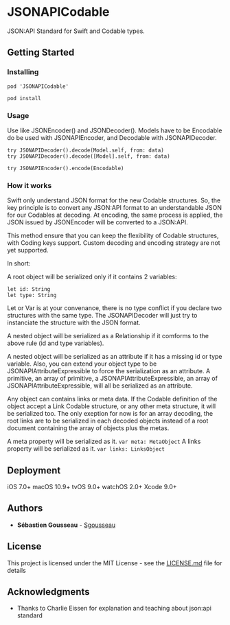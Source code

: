 # JSONAPICodable

JSON:API Standard for Swift and Codable types.

## Getting Started

### Installing

```
pod 'JSONAPICodable'
```

```
pod install
```

### Usage

Use like JSONEncoder() and JSONDecoder(). Models have to be Encodable do be used with JSONAPIEncoder, and Decodable with JSONAPIDecoder.

```
try JSONAPIDecoder().decode(Model.self, from: data)
try JSONAPIDecoder().decode([Model].self, from: data)
```

```
try JSONAPIEncoder().encode(Encodable)
```

### How it works

Swift only understand JSON format for the new Codable structures. So, the key principle is to convert any JSON:API format to an understandable JSON for our Codables at decoding. At encoding, the same process is applied, the JSON issued by JSONEncoder will be converted to a JSON:API.

This method ensure that you can keep the flexibility of Codable structures, with Coding keys support. Custom decoding and encoding strategy are not yet supported.

In short:

A root object will be serialized only if it contains 2 variables: 
```
let id: String
let type: String
```
Let or Var is  at your convenance, there is no type conflict if you declare two structures with the same type. The JSONAPIDecoder will just try to instanciate the structure with the JSON format.

A nested object will be serialized as a Relationship if it comforms to the above rule (id and type variables).

A nested object will be serialized as an attribute if it has a missing id or type variable. Also, you can extend your object type to be JSONAPIAttributeExpressible to force the serialization as an attribute. A primitive, an array of primitive, a JSONAPIAttributeExpressible, an array of JSONAPIAttributeExpressible, will all be serialized as an attribute.

Any object can contains links or meta data. If the Codable definition of the object accept a Link Codable structure, or any other meta structure, it will be serialized too. The only exeption for now is for an array decoding, the root links are to be serialized in each decoded objects instead of a root document containing the array of objects plus the metas.

A meta property will be serialized as it. ```var meta: MetaObject```
A links property will be serialized as it. ```var links: LinksObject```

## Deployment

iOS 7.0+
macOS 10.9+
tvOS 9.0+
watchOS 2.0+
Xcode 9.0+

## Authors

* **Sébastien Gousseau** - [Sgousseau](https://github.com/sgousseau)

## License

This project is licensed under the MIT License - see the [LICENSE.md](LICENSE.md) file for details

## Acknowledgments

* Thanks to Charlie Eissen for explanation and teaching about json:api standard
